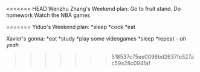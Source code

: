 <<<<<<< HEAD
Wenzhu Zhang's Weekend plan:
Go to fruit stand.
Do homework
Watch the NBA games


=======
Yiduo's Weekend plan:
*sleep
*cook
*eat

Xavier's gonna:
*eat
*study
*play some videogames
*sleep
*repeat - *oh yeah*
>>>>>>> 518537c75ee0096bd2637fe527ac59a28c0941af
